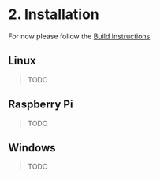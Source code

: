 # 2. Installation

For now please follow the [Build Instructions](./Development_Build.md).

## Linux

> TODO

## Raspberry Pi

> TODO

## Windows

> TODO
